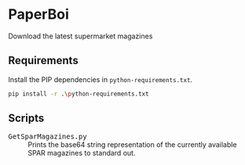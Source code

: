 # PaperBoi
Download the latest supermarket magazines


## Requirements

Install the PIP dependencies in `python-requirements.txt`.
```bash
pip install -r .\python-requirements.txt
```

## Scripts
<dl>
    <dt><kbd>GetSparMagazines.py</kbd></dt>
    <dd>Prints the base64 string representation of the currently available SPAR magazines to standard out.</dd>
</dl>
